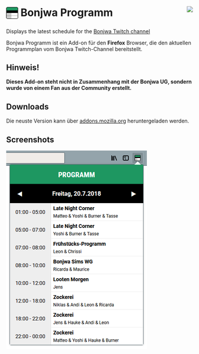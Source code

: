 # <sub><img src="dist/icons/icon32.png?raw=true"></sub> Bonjwa Programm [<img align="right" src="https://addons.cdn.mozilla.net/static/img/addons-buttons/AMO-button_2.png">](https://addons.mozilla.org/de/firefox/addon/bonjwa-programm/)

Displays the latest schedule for the [Bonjwa Twitch channel](https://www.twitch.tv/bonjwa)

Bonjwa Programm ist ein Add-on für den **Firefox** Browser, die den aktuellen Programmplan vom Bonjwa Twitch-Channel bereitstellt.

## Hinweis!

**Dieses Add-on steht nicht in Zusammenhang mit der Bonjwa UG, sondern wurde von einem Fan aus der Community erstellt.**

## Downloads

Die neuste Version kann über [addons.mozilla.org](https://addons.mozilla.org/de/firefox/addon/bonjwa-programm/) heruntergeladen werden.


## Screenshots

![Programm Screenshot](screenshots/screenshot_1.png?raw=true "Programm")
